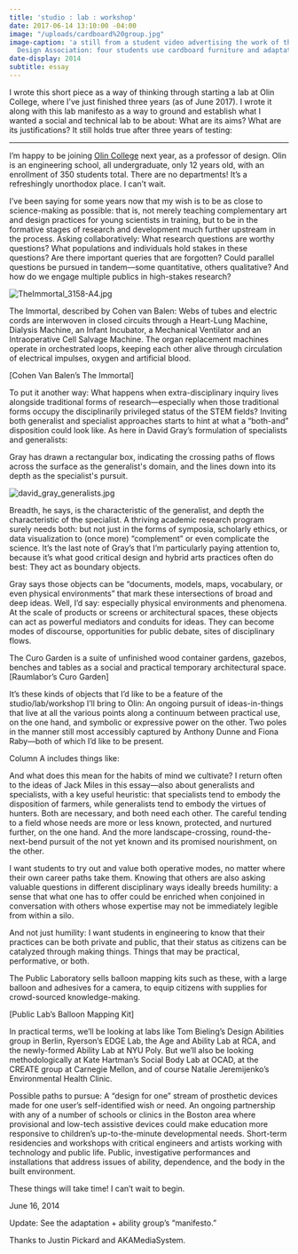 ```yaml
---
title: 'studio : lab : workshop'
date: 2017-06-14 13:10:00 -04:00
image: "/uploads/cardboard%20group.jpg"
image-caption: 'a still from a student video advertising the work of the Adaptive
  Design Association: four students use cardboard furniture and adaptations for study'
date-display: 2014
subtitle: essay
---
```


I wrote this short piece as a way of thinking through starting a lab at Olin College, where I've just finished three years (as of June 2017). I wrote it along with this lab manifesto as a way to ground and establish what I wanted a social and technical lab to be about: What are its aims? What are its justifications? It still holds true after three years of testing:

*********

I’m happy to be joining [Olin College](http://www.olin.edu/) next year, as a professor of design. Olin is an engineering school, all undergraduate, only 12 years old, with an enrollment of 350 students total. There are no departments! It’s a refreshingly unorthodox place. I can’t wait.

I’ve been saying for some years now that my wish is to be as close to science-making as possible: that is, not merely teaching complementary art and design practices for young scientists in training, but to be in the formative stages of research and development much further upstream in the process. Asking collaboratively: What research questions are worthy questions? What populations and individuals hold stakes in these questions? Are there important queries that are forgotten? Could parallel questions be pursued in tandem—some quantitative, others qualitative? And how do we engage multiple publics in high-stakes research?

![TheImmortal_3158-A4.jpg](/uploads/TheImmortal_3158-A4.jpg)

The Immortal, described by Cohen van Balen: Webs of tubes and electric cords are interwoven in closed circuits through a Heart-Lung Machine, Dialysis Machine, an Infant Incubator, a Mechanical Ventilator and an Intraoperative Cell Salvage Machine. The organ replacement machines operate in orchestrated loops, keeping each other alive through circulation of electrical impulses, oxygen and artificial blood.

[Cohen Van Balen’s The Immortal]

To put it another way: What happens when extra-disciplinary inquiry lives alongside traditional forms of research—especially when those traditional forms occupy the disciplinarily privileged status of the STEM fields? Inviting both generalist and specialist approaches starts to hint at what a “both-and” disposition could look like. As here in David Gray’s formulation of specialists and generalists:

Gray has drawn a rectangular box, indicating the crossing paths of flows across the surface as the generalist's domain, and the lines down into its depth as the specialist's pursuit.

![david_gray_generalists.jpg](/uploads/david_gray_generalists.jpg)

Breadth, he says, is the characteristic of the generalist, and depth the characteristic of the specialist. A thriving academic research program surely needs both: but not just in the forms of symposia, scholarly ethics, or data visualization to (once more) “complement” or even complicate the science. It’s the last note of Gray’s that I’m particularly paying attention to, because it’s what good critical design and hybrid arts practices often do best: They act as boundary objects. 

Gray says those objects can be “documents, models, maps, vocabulary, or even physical environments” that mark these intersections of broad and deep ideas. Well, I’d say: especially physical environments and phenomena. At the scale of products or screens or architectural spaces, these objects can act as powerful mediators and conduits for ideas. They can become modes of discourse, opportunities for public debate, sites of disciplinary flows.

The Curo Garden is a suite of unfinished wood container gardens, gazebos, benches and tables as a social and practical temporary architectural space. [Raumlabor’s Curo Garden]

It’s these kinds of objects that I’d like to be a feature of the studio/lab/workshop I’ll bring to Olin: An ongoing pursuit of ideas-in-things that live at all the various points along a continuum between practical use, on the one hand, and symbolic or expressive power on the other. Two poles in the manner still most accessibly captured by Anthony Dunne and Fiona Raby—both of which I’d like to be present.

Column A includes things like: 

And what does this mean for the habits of mind we cultivate? I return often to the ideas of Jack Miles in this essay—also about generalists and specialists, with a key useful heuristic: that specialists tend to embody the disposition of farmers, while generalists tend to embody the virtues of hunters. Both are necessary, and both need each other. The careful tending to a field whose needs are more or less known, protected, and nurtured further, on the one hand. And the more landscape-crossing, round-the-next-bend pursuit of the not yet known and its promised nourishment, on the other.

I want students to try out and value both operative modes, no matter where their own career paths take them. Knowing that others are also asking valuable questions in different disciplinary ways ideally breeds humility: a sense that what one has to offer could be enriched when conjoined in conversation with others whose expertise may not be immediately legible from within a silo.

And not just humility: I want students in engineering to know that their practices can be both private and public, that their status as citizens can be catalyzed through making things. Things that may be practical, performative, or both.

The Public Laboratory sells balloon mapping kits such as these, with a large balloon and adhesives for a camera, to equip citizens with supplies for crowd-sourced knowledge-making.

[Public Lab’s Balloon Mapping Kit]

In practical terms, we’ll be looking at labs like Tom Bieling’s Design Abilities group in Berlin, Ryerson’s EDGE Lab, the Age and Ability Lab at RCA, and the newly-formed Ability Lab at NYU Poly. But we’ll also be looking methodologically at Kate Hartman’s Social Body Lab at OCAD, at the CREATE group at Carnegie Mellon, and of course Natalie Jeremijenko’s Environmental Health Clinic.

Possible paths to pursue: A “design for one” stream of prosthetic devices made for one user’s self-identified wish or need. An ongoing partnership with any of a number of schools or clinics in the Boston area where provisional and low-tech assistive devices could make education more responsive to children’s up-to-the-minute developmental needs. Short-term residencies and workshops with critical engineers and artists working with technology and public life. Public, investigative performances and installations that address issues of ability, dependence, and the body in the built environment.

These things will take time! I can’t wait to begin.

June 16, 2014

Update: See the adaptation + ability group’s “manifesto.”

Thanks to Justin Pickard and AKAMediaSystem.